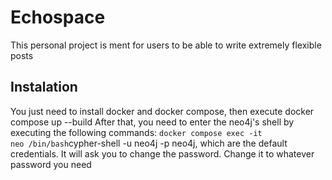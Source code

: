 # Echospace
This personal project is ment for users to be able to write extremely flexible posts
## Instalation
You just need to install docker and docker compose, then execute docker compose up --build
After that, you need to enter the neo4j's shell by executing the following commands:
<code>docker compose exec -it neo /bin/bash</code></b></code>cypher-shell -u neo4j -p neo4j</code>, which are the default credentials. It will ask you to change the password. Change it to whatever password you need

